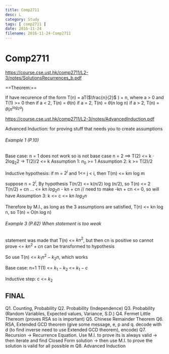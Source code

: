 ```yaml
---
title: Comp2711
desc: L
category: Study
tags: [ comp2711 ]
date: 2016-11-24
filename: 2016-11-24-Comp2711
---
```


# Comp2711

https://course.cse.ust.hk/comp2711/L2-3/notes/SolutionsRecurrences_b.pdf

==Theorem:==

If have recurence of the form T(n) = aT($\frac{n}{2}$ ) + n,
where a > 0 and T(1) >= 0
then if a < 2, T(n) = $\theta$(n)
if a = 2, T(n) = $\theta$(n log n)
if a > 2, T(n) = $\theta$($n^{log_2 a}$)



https://course.cse.ust.hk/comp2711/L2-3/notes/AdvancedInduction.pdf

Advanced Induction: for proving stuff that needs you to create assumptions

###### Example 1 (P.10)

Base case:
n = 1 does not work so is not base case
n = 2 $\implies$ T(2) <= k $\cdot$ 2$\log_2 2$ $\to$ T(2)/2 <= k
Assumption 1: $n_0$ >= 1
Assumption 2: k >= T(2)/2

Inductive hypothesis:
if m = $2^j$ and 1<= j < i, then T(m) <= km log m

suppose n = $2^i$, By hypothesis T(n/2) <= k(n/2) log (n/2), so
T(n) <= 2 T(n/2) + cn 
... <= kn $log_2 n$ - kn + cn  // need to make -kn + cn <= 0, so will have Assumption 3: k <= c
<= kn $log_2 n$

Therefore by M.I., as long as the 3 assumptions are satisfied, T(n) <= kn log n, so T(n) = O(n log n)



###### Example 3 (P.62) When statement is too weak

statement was made that T(n) <= $kn^2$, but then cn is positive so cannot prove <= $kn^2+cn$ can be transformed to hypothesis

So use T(n) <= $k_1n^2 - k_2 n$, which works

Base case: 
n=1
T(1) <= $k_1-k_2$ <= $k_1-c$

Inductive step:
c <= $k_2$



## FINAL

Q1. Counting, Probability
Q2. Probability (Independence)
Q3. Probability (Random Variables, Expected values, Variance, S.D.)
Q4. Fermet Little Thereom (proves RSA so is important)
Q5. Chinese Remainder Theorem
Q6. RSA, Extended GCD theorem (give some message, e, p and q. decode with d (to find inverse need to use Extended GCD theorem), encode)
Q7. Recursion -> Recurrence Equation. Use M.I. to prove its is always valid -> then iterate and find Closed Form solution -> then use M.I. to prove the solution is valid for all possible m
Q8. Advanced Induction
